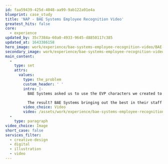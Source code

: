 ```yaml
---
id: faa59439-425d-4048-aa99-9ab122a91e4a
blueprint: case_study
title: 'NAP - BAE Systems Employee Recognition Video'
greatest_hits: false
core:
  - experience
updated_by: 35c7384a-60a0-4933-9645-d8850117c385
updated_at: 1643386158
hero_image: work/experience/bae-systems-employee-recognition-video/BAE-Recognition-Video-portfolio.jpg
secondary_image: work/experience/bae-systems-employee-recognition-video/BAE-Recognition-Video-portfolio2.jpg
main_content:
  -
    type: set
    attrs:
      values:
        type: the_problem
        custom_header: ' '
        intro: |-
          BAE Systems asked us to use the EVP characters we created to develop a brand new employee recognition video. The goal of this was to show how managers can make a noise about people on their team and their contribution to BAE Systems.

          The result? BAE Systems bringing out the best in their staff brought the best out in us too. Managers got a timely reminder of just how important it is to recognise the efforts of others. And we used conceptual thinking, copywriting, storyboarding, illustration and motion graphics to create an engaging and impactful video. A nice little bit of teamwork we'd say. 
        video_choice: Video
        video: /assets/work/experience/bae-systems-employee-recognition-video/BAE-16-Employee-Recognition-Video-Large.mp4
  -
    type: paragraph
video_choice: Image
short_case: false
services_filter:
  - creative-design
  - digital
  - illustration
  - video
---
```

